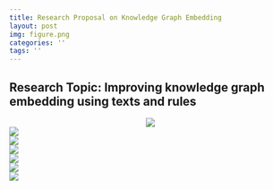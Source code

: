 ```yaml
---
title: Research Proposal on Knowledge Graph Embedding
layout: post
img: figure.png
categories: ''
tags: ''
---
```

## Research Topic: Improving knowledge graph embedding using texts and rules 

<center>
<img src="{{site.baseurl}}/assets/img/Research Proposal_Page1.png"/><br>
</center>
</center>
<img src="{{site.baseurl}}/assets/img/Research Proposal_Page2.png"/><br>
</center>
</center>
<img src="{{site.baseurl}}/assets/img/Research Proposal_Page3.png"/><br>
</center>
</center>
<img src="{{site.baseurl}}/assets/img/Research Proposal_Page4.png"/><br>
</center>
</center>
<img src="{{site.baseurl}}/assets/img/Research Proposal_Page5.png"/><br>
</center>
</center>
<img src="{{site.baseurl}}/assets/img/Research Proposal_Page6.png"/><br>
</center>
</center>
<img src="{{site.baseurl}}/assets/img/Research Proposal_Page7.png"/><br>
</center>

